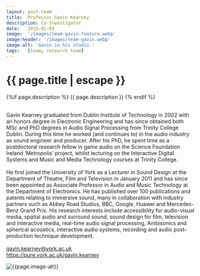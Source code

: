 ```yaml
---
layout: post-team
title:  Professor Gavin Kearney
description: Co-Investigator
date:   2015-01-03
image:  '/images/team-gavin-feature.webp'
image-header: '/images/team-gavin.webp'
image-alt: 'Gavin in his studio.'
tags:   [team, research team]
---
```

<!-- begin hero -->
  <div class="container">
    <div class="row">
      <div class="col col-12">
        <div class="hero2__inner">
          <div class="hero2__left">
            <h1 class="post__title">{{ page.title | escape }}</h1>
          {%if page.description %}
            {{ page.description }}
          {% endif %}
          <br><br>
          <p>Gavin Kearney graduated from Dublin Institute of Technology in 2002 with an honors degree in Electronic Engineering and has since obtained both MSc and PhD degrees in Audio Signal Processing from Trinity College Dublin. During this time he worked (and continues to) in the audio industry as sound engineer and producer. After his PhD, he spent time as a postdoctoral research fellow in game audio on the Science Foundation Ireland ‘Metropolis’ project, whilst lecturing on the Interactive Digital Systems and Music and Media Technology courses at Trinity College.
          <br><br>
          He first joined the University of York as a Lecturer in Sound Design at the Department of Theatre, Film and Television in January 2011 and has since been appointed as Associate Professor in Audio and Music Technology at the Department of Electronics. He has published over 100 publications and patents relating to immersive sound, many in collaboration with industry partners such as Abbey Road Studios, BBC, Google, Huawei and Mercedes-Benz Grand Prix. His research interests include accessibility for audio-visual media, spatial audio and surround sound, sound design for film, television and interactive media, real-time audio signal processing, Ambisonics and spherical acoustics, interactive audio systems, recording and audio post-production technique development.
          <br><br>
          <a href = "mailto: gavin.kearney@york.ac.uk">gavin.kearney@york.ac.uk</a>
          <br>
          <a href="https://pure.york.ac.uk/portal/en/researchers/gavin-kearney(ecaa7ea4-4f03-4089-b436-6f6d77765e38).html">https://pure.york.ac.uk/gavin.kearney</a>
          </p>
           </div>
          <div class="hero2__right">
              <img class="lazy" data-src="{{page.image-header}}" alt="{{page.image-alt}}">
        </div>
      </div>
    </div>
  </div>
